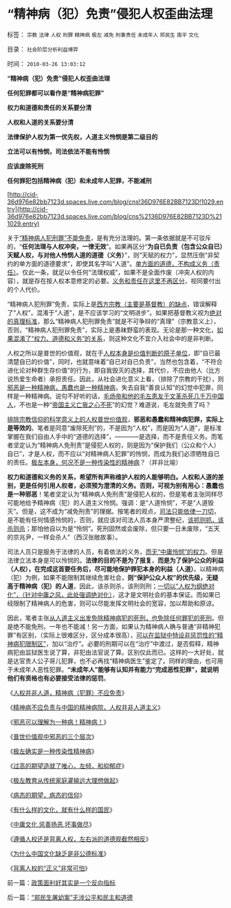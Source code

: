 # “精神病（犯）免责”侵犯人权歪曲法理

标签： `宗教` `法律` `人权` `刑罪` `精神病` `极左` `减免` `刑事责任` `未成年人` `郑民生` `南平` `文化` 

目录： `社会阶层分析利益博羿`

时间： `2010-03-26 13:03:12`

**“精神病（犯）免责”侵犯人权歪曲法理**

**任何犯罪都可以看作是“精神病犯罪”**

**权力和道德和责任的关系要分清**

**人权和人道的关系要分清**

**法律保护人权为第一优先权，人道主义怜悯是第二级目的**

**立法可以有怜悯，司法依法不能有怜悯**

**应该废除死刑**

**任何罪犯包括精神病（犯）和未成年人犯罪，不能减刑**

[http://cid-36d976e82bb7123d.spaces.live.com/blog/cns!36D976E82BB7123D!1029.entry](http://cid-36d976e82bb7123d.spaces.live.com/blog/cns%2136D976E82BB7123D%211029.entry)

关于[“精神病人犯刑罪”不能免责](../../../2010/3/24/再辩人权人道之精神病不应免责.md)，是有充分法理的。第一条依据就是不可驳斥的，“**任何法理与人权冲突，一律无效**”。如果再区分“**为自已负责（包含公众自已）天赋人权，与对他人怜悯人道的道德（义务）**”，则“天赋的权力”，显然压倒“非契约的单方面的道德要求”，即使其名字叫“人道”。[单方面的道德，不构成义务（责任）](../../../2009/8/23/为什么“世风日下，人心不古”？.md)。仅此一条，就足以令任何“法理权威”，如果不是全面作废（冲突人权的内容），就是存在按人权本意修定的必要。[义务和责任在这里不再区分](http://forum.book.sina.com.cn/thread-1962839-1-1.html)，视同要付出的个人代价。

“精神病人犯刑罪”免责，实际上是[西方宗教（主要是基督教）的缺点](../../../2010/3/16/基督教并非民主必要前提，也无必然关系.md)，错误解释了“人权”，混淆于“人道”，是不应该学习的“文明进步”。如果把基督教义视为[绝对的真理标准](http://darthvad.blog.163.com/blog/static/5339947020094235642948/)，那么“精神病人犯刑罪免责”就是不可争辩的“真理”（宗教意义上），否则，“精神病人犯刑罪免责”，实际上是愚昧野蛮的表现。无论是那一种文化，[如果混淆了“权力、道德和义务”的关系](../../../2009/10/29/人道不是人权；人道主义和低人权社会的关系.md)，则这种文化不宜介入社会中的是非判断。

人权之所以是普世的价值观，就在于[人权本身是价值判断的原子单位](../../../2010/1/21/人权是价值判断的原子单位.md)，即“自已最清楚自已的价值”，同时，也就意味着“自已对自已负责”，当然也包含着，“不符合进化论对种群生存价值”的行为，即自我毁灭的选择，其代价，不应由他人（比方说热爱生命者）承担责任。因此，从社会进化意义上看，（排除了宗教的干扰），则[邪恶是一种精神病，愚蠢也是一种精神病](../../../2010/2/10/邪恶也许只是一种病！有病！.md)，失去自我“善良认知”的幻觉中犯罪，同样是一种精神病。说句不好听的话，[毛炀帝和他的毛左患友于文革杀死几千万中国人](http://darthvad.blog.163.com/blog/static/53399470200971005657759/)，不也是一种“[帝国主义亡我之心不死](http://blog.sina.com.cn/s/blog_5563a64d0100ewq3.html)”的幻觉？难道说，毛左就免责了吗？

[排除宗教信仰的科学意义上的人权普世价值观](../../../2009/10/17/人的利益包括所有排他的权益.md)，**邪恶和愚蠢和精神病犯罪，实际上是等效的**。笔者是同意“废除死刑”的，不是因为“人权”，而是因为“人道”，是标准掌握在我们自由人手中的“道德的选择”，————是选择，而不是责任义务。而笔者坚定认为“精神病人免刑责”是侵犯人权的，则是因为“保护我们（公众和个人）自已”，才是人权，而不应以“对精神病人犯罪”的怜悯，而成为我们必须牺牲自已的责任。[极左本身，何况不是一种传染性的精神病](../../../2009/10/7/极左是一种传染性精神病.md)？（并非比喻）

**权力和道德和义务的关系，希望所有声称维护人权的人能够明白。人权和人道的差别，更是任何引用人权者，必须预为澄清的义务。否则，可视为别有用心：愚蠢也是一种邪恶**！笔者坚定认为“精神病人免刑责”是侵犯人权的，但是笔者主张同样尽可能地给予精神病（犯）的人道主义怜悯。强调：是“人道怜悯”，不是“人道毁灭”。但是，这不成为“减免刑责”的理据。按笔者的观点，[司法只能依律一刀切](../../../2009/8/23/法治就是依律一刀切而拒绝中庸枉法！.md)，是不能有任何情感怜悯的，否则，就应该对司法人员本身严肃整纪，[该抓则抓，该杀则杀](../../../2009/7/12/政府依法执法不是镇压.md)；那怕他自以为是“怜悯”。死刑固然或会废除，但只要一日未废除，“五天的京兆尹，一样会杀人”（西汉张敞故事）。

司法人员只是服务于法律的人员，有着依法的义务，[而无“中庸怜悯”的权力](http://darthvad.blog.sohu.com/132381039.html)。但是法律立法本身是可以怜悯的。**法律的目的不是为了报复**，**而是为了保护公众的利益（人权），在完成这首要任务后，尽可能地保护罪犯本身的利益（人道）**。以精神病（犯）为例，如果不能限制其继续危害社会，**则“保护公众人权”的优先级，无疑高于精神病（犯）的人道**，因此，该杀则杀，该刑则刑；[一切以“人权为纲绝对化”，（针对中庸之风，此处强调绝对化）](../../../2009/10/9/完全相反的是非标准.md)，这才是文明社会的基本保证。而如果已经限制了精神病人的危害，则可以尽能发挥文明社会的宽容，加以帮助和原谅。

因此，笔者主张[从人道主义出发免除精神病犯的死刑，也免除任何罪犯的死刑](../../../2009/6/6/上访，精神病院，人权和人道主义.md)。但是绝不能免刑，一年也不能减！另一方面，如果认为精神病人确与普通“非精神犯罪”有区别，（实际上很难区分，区分成本很高），[可以在监狱中特设非惩罚性的“精神病犯限制区”](../../../2009/6/6/上访，精神病院，人权和人道主义.md)，加以“治疗”。必要的刑期可以在“治疗”中渡过，是否假释，精神病犯由监狱医生说了算，非犯由法官说了算。区别仅此而已。这样的一大好处，就是达官贵人公子哥儿犯罪，也不必再找“精神病医生”鉴定了。同样的理由，也可用于未成年人恶性犯罪。**“未成年人”能够有认知并有能力“完成恶性犯罪”，就说明他们有资格也有必要接受法律的惩罚**。

《[人权并非人道，精神病（犯罪）不应免责](../../../2010/3/24/再辩人权人道之精神病不应免责.md)》

《[精神病不应负责与中国的精神病院，人权并非人道主义](../../../2009/6/6/上访，精神病院，人权和人道主义.md)》

《[邪恶可以理解为一种病！精神病！](../../../2010/2/10/邪恶也许只是一种病！有病！.md)》

《[普世价值观中邪恶的三个层次](../../../2010/1/30/邪恶的三个层次.md)》

《[极左确实是一种传染性精神病](../../../2009/10/7/极左是一种传染性精神病.md)》

《[过高的期望造就了唯心，左倾，和抑郁症](../../../2009/8/29/过高的期望造就了唯心，左倾，和乌托邦.md)》

《[极左教育从传统家庭灌输远大理想做起](http://blog.sina.com.cn/s/blog_5563a64d0100f6wx.html)》

《[病态的期望，病态的信仰](../../../2009/10/7/病态的期望，病态的信仰.md)》

《[有什么样的文化，就有什么样的国民](../../../2009/12/31/有什么样的文化，就有什么样的国民.md)》

《[中庸文化,惩善扬恶,坏事做尽](../../../2009/8/24/中庸枉法,惩善扬恶,坏事做尽.md)》

《[遵循人权还是背离人权，左右派的道德观截然相反](../../../2009/10/9/完全相反的是非标准.md)》

《[为什么中国文化缺乏是非公德标准](../../../2009/8/23/为什么“世风日下，人心不古”？.md)》

《[背离人权的“正义”非常可怕](../../../2009/11/14/正义感也可以变得非常可怕.md)》



前一篇：[政策面利好其实是一个反向指标](../../../2010/3/25/政策面利好其实是一个反向指标.md)

后一篇：[“郑民生屠幼案”无涉公平和民主和道德](../../../2010/3/26/“郑民生屠幼案”无涉公平和民主和道德.md)
